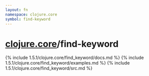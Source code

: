 ```yaml
---
layout: fn
namespace: clojure.core
symbol: find-keyword
---
```


# [clojure.core](../)/find-keyword

{% include 1.5.1/clojure.core/find_keyword/docs.md %}
{% include 1.5.1/clojure.core/find_keyword/examples.md %}
{% include 1.5.1/clojure.core/find_keyword/src.md %}

